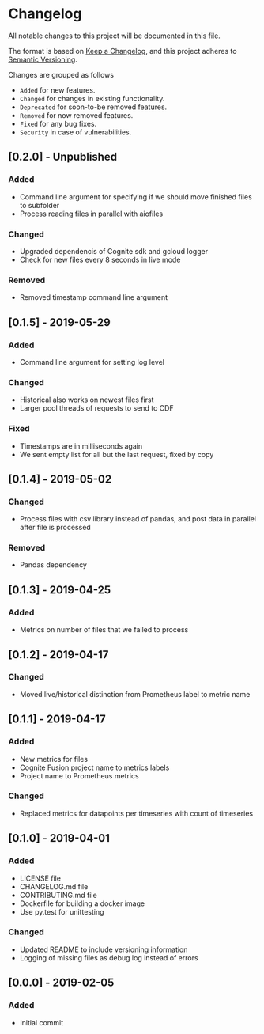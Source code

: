 # Changelog
All notable changes to this project will be documented in this file.

The format is based on [Keep a Changelog](https://keepachangelog.com/en/1.0.0/),
and this project adheres to [Semantic Versioning](https://semver.org/spec/v2.0.0.html).

Changes are grouped as follows
- `Added` for new features.
- `Changed` for changes in existing functionality.
- `Deprecated` for soon-to-be removed features.
- `Removed` for now removed features.
- `Fixed` for any bug fixes.
- `Security` in case of vulnerabilities.

## [0.2.0] - Unpublished
### Added
- Command line argument for specifying if we should move finished files to subfolder
- Process reading files in parallel with aiofiles

### Changed
- Upgraded dependencis of Cognite sdk and gcloud logger
- Check for new files every 8 seconds in live mode

### Removed
- Removed timestamp command line argument

## [0.1.5] - 2019-05-29
### Added
- Command line argument for setting log level

### Changed
- Historical also works on newest files first
- Larger pool threads of requests to send to CDF

### Fixed
- Timestamps are in milliseconds again
- We sent empty list for all but the last request, fixed by copy

## [0.1.4] - 2019-05-02
### Changed
- Process files with csv library instead of pandas, and post data in parallel after file is processed

### Removed
- Pandas dependency

## [0.1.3] - 2019-04-25
### Added
- Metrics on number of files that we failed to process

## [0.1.2] - 2019-04-17
### Changed
- Moved live/historical distinction from Prometheus label to metric name

## [0.1.1] - 2019-04-17
### Added
- New metrics for files
- Cognite Fusion project name to metrics labels
- Project name to Prometheus metrics

### Changed
- Replaced metrics for datapoints per timeseries with count of timeseries

## [0.1.0] - 2019-04-01
### Added
- LICENSE file
- CHANGELOG.md file
- CONTRIBUTING.md file
- Dockerfile for building a docker image
- Use py.test for unittesting

### Changed
- Updated README to include versioning information
- Logging of missing files as debug log instead of errors

## [0.0.0] - 2019-02-05
### Added
- Initial commit
